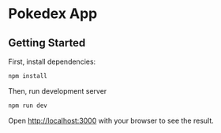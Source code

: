 # Pokedex App

## Getting Started

First, install dependencies:

```bash
npm install
```

Then, run development server
```bash
npm run dev
```

Open [http://localhost:3000](http://localhost:3000) with your browser to see the result.
